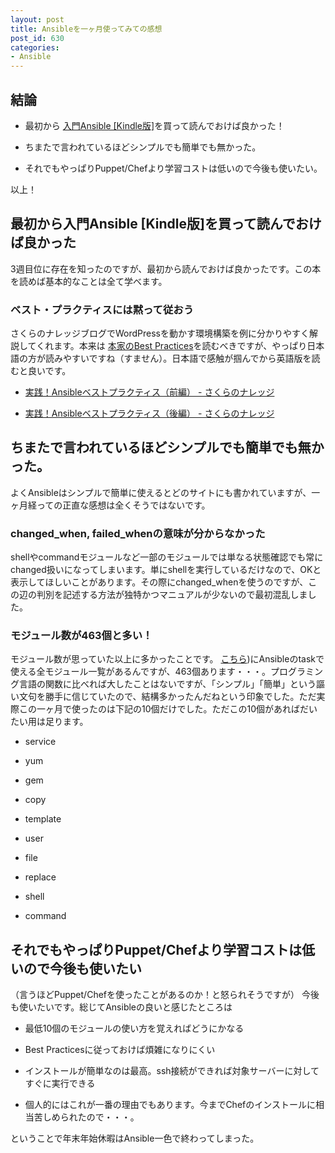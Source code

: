 ```yaml
---
layout: post
title: Ansibleを一ヶ月使ってみての感想
post_id: 630
categories: 
- Ansible
---
```


## 結論



*  最初から
[入門Ansible [Kindle版]](http://www.amazon.co.jp/%E5%85%A5%E9%96%80Ansible-%E8%8B%A5%E5%B1%B1%E5%8F%B2%E9%83%8E-ebook/dp/B00MALTGDY)を買って読んでおけば良かった！


*  ちまたで言われているほどシンプルでも簡単でも無かった。


*  それでもやっぱりPuppet/Chefより学習コストは低いので今後も使いたい。

以上！


## 最初から入門Ansible [Kindle版]を買って読んでおけば良かった


3週目位に存在を知ったのですが、最初から読んでおけば良かったです。この本を読めば基本的なことは全て学べます。


### ベスト・プラクティスには黙って従おう


さくらのナレッジブログでWordPressを動かす環境構築を例に分かりやすく解説してくれます。本来は
[本家のBest Practices](http://docs.ansible.com/ansible/playbooks_best_practices.html)を読むべきですが、やっぱり日本語の方が読みやすいですね（すません）。日本語で感触が掴んでから英語版を読むと良いです。


*  [実践！Ansibleベストプラクティス（前編） - さくらのナレッジ](http://knowledge.sakura.ad.jp/tech/3084/)


*  [実践！Ansibleベストプラクティス（後編） - さくらのナレッジ](http://knowledge.sakura.ad.jp/tech/3086/)


## ちまたで言われているほどシンプルでも簡単でも無かった。


よくAnsibleはシンプルで簡単に使えるとどのサイトにも書かれていますが、一ヶ月経っての正直な感想は全くそうではないです。


### changed_when, failed_whenの意味が分からなかった


shellやcommandモジュールなど一部のモジュールでは単なる状態確認でも常にchanged扱いになってしまいます。単にshellを実行しているだけなので、OKと表示してほしいことがあります。その際にchanged_whenを使うのですが、この辺の判別を記述する方法が独特かつマニュアルが少ないので最初混乱しました。


### モジュール数が463個と多い！


モジュール数が思っていた以上に多かったことです。 
[こちら](http://docs.ansible.com/ansible/list_of_all_modules.html))にAnsibleのtaskで使える全モジュール一覧があるんですが、463個あります・・・。プログラミング言語の関数に比べれば大したことはないですが、「シンプル」「簡単」という謳い文句を勝手に信じていたので、結構多かったんだねという印象でした。ただ実際この一ヶ月で使ったのは下記の10個だけでした。ただこの10個があればだいたい用は足ります。


*  service


*  yum


*  gem


*  copy


*  template


*  user


*  file


*  replace


*  shell


*  command


## それでもやっぱりPuppet/Chefより学習コストは低いので今後も使いたい


（言うほどPuppet/Chefを使ったことがあるのか！と怒られそうですが）
今後も使いたいです。総じてAnsibleの良いと感じたところは


*  最低10個のモジュールの使い方を覚えればどうにかなる


*  Best Practicesに従っておけば煩雑になりにくい


*  インストールが簡単なのは最高。ssh接続ができれば対象サーバーに対してすぐに実行できる


*  個人的にはこれが一番の理由でもあります。今までChefのインストールに相当苦しめられたので・・・。

ということで年末年始休暇はAnsible一色で終わってしまった。